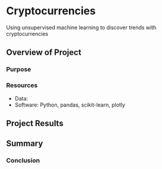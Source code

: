 # Cryptocurrencies
Using unsupervised machine learning to discover trends with cryptocurrencies

## Overview of Project
### Purpose
### Resources
- Data:
- Software: Python, pandas, scikit-learn, plotly

## Project Results

## Summary
### Conclusion
